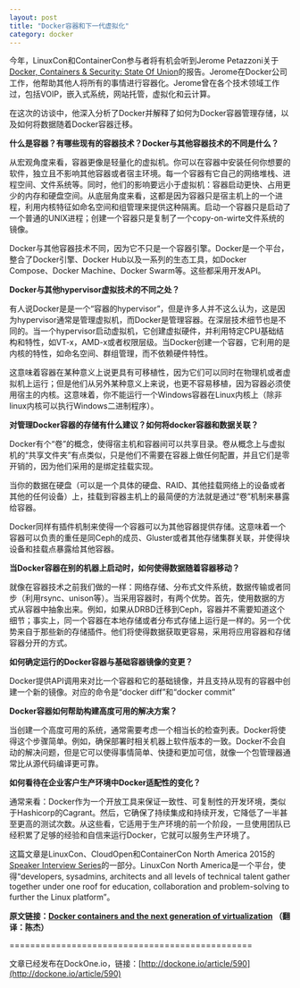 ```yaml
---
layout: post
title: "Docker容器和下一代虚拟化"
category: docker
---
```


今年，LinuxCon和ContainerCon参与者将有机会听到Jerome Petazzoni关于[Docker, Containers & Security: State Of Union](http://lccocc2015.sched.org/event/2084a1f2df36e7667df3a579846a3c72?iframe=no#.Vci8B_MVhBc)的报告。Jerome在Docker公司工作，他帮助其他人将所有的事情进行容器化。Jerome曾在各个技术领域工作过，包括VOIP，嵌入式系统，网站托管，虚拟化和云计算。

在这次的访谈中，他深入分析了Docker并解释了如何为Docker容器管理存储，以及如何将数据随着Docker容器迁移。

**什么是容器？有哪些现有的容器技术？Docker与其他容器技术的不同是什么？**

从宏观角度来看，容器更像是轻量化的虚拟机。你可以在容器中安装任何你想要的软件，独立且不影响其他容器或者宿主环境。每一个容器有它自己的网络堆栈、进程空间、文件系统等。同时，他们的影响要远小于虚拟机：容器启动更快、占用更少的内存和硬盘空间。从底层角度来看，这都是因为容器只是宿主机上的一个进程，利用内核特征如命名空间和组管理来提供这种隔离。启动一个容器只是启动了一个普通的UNIX进程；创建一个容器只是复制了一个copy-on-wirte文件系统的镜像。

Docker与其他容器技术不同，因为它不只是一个容器引擎。Docker是一个平台，整合了Docker引擎、Docker Hub以及一系列的生态工具，如Docker Compose、Docker Machine、Docker Swarm等。这些都采用开发API。

**Docker与其他hypervisor虚拟技术的不同之处？**

有人说Docker是是一个“容器的hypervisor”，但是许多人并不这么认为，这是因为hypervisor通常是管理虚拟机，而Docker是管理容器。在深层技术细节也是不同的。当一个hypervisor启动虚拟机，它创建虚拟硬件，并利用特定CPU基础结构和特性，如VT-x，AMD-x或者权限层级。当Docker创建一个容器，它利用的是内核的特性，如命名空间、群组管理，而不依赖硬件特性。

这意味着容器在某种意义上说更具有可移植性，因为它们可以同时在物理机或者虚拟机上运行；但是他们从另外某种意义上来说，也更不容易移植，因为容器必须使用宿主的内核。这意味着，你不能运行一个Windows容器在Linux内核上（除非linux内核可以执行Windows二进制程序）。

**对管理Docker容器的存储有什么建议？如何将docker容器和数据关联？**

Docker有个“卷”的概念，使得宿主机和容器间可以共享目录。卷从概念上与虚拟机的“共享文件夹”有点类似，只是他们不需要在容器上做任何配置，并且它们是零开销的，因为他们采用的是绑定挂载实现。

当你的数据在硬盘（可以是一个具体的硬盘、RAID、其他挂载网络上的设备或者其他的任何设备）上，挂载到容器主机上的最简便的方法就是通过“卷”机制来暴露给容器。

Docker同样有插件机制来使得一个容器可以为其他容器提供存储。这意味着一个容器可以负责的重任是同Ceph的成员、Gluster或者其他存储集群关联，并使得块设备和挂载点暴露给其他容器。

**当Docker容器在别的机器上启动时，如何使得数据随着容器移动？**

就像在容器技术之前我们做的一样：网络存储、分布式文件系统，数据传输或者同步（利用rsync、unison等）。当采用容器时，有两个优势。首先，使用数据的方式从容器中抽象出来。例如，如果从DRBD迁移到Ceph，容器并不需要知道这个细节；事实上，同一个容器在本地存储或者分布式存储上运行是一样的。另一个优势来自于那些新的存储插件。他们将使得数据获取更容易，采用将应用容器和存储容器分开的方式。


**如何确定运行的Docker容器与基础容器镜像的变更？**

Docker提供API调用来对比一个容器和它的基础镜像，并且支持从现有的容器中创建一个新的镜像。对应的命令是“docker diff”和“docker commit”

**Docker容器如何帮助构建高度可用的解决方案？**

当创建一个高度可用的系统，通常需要考虑一个相当长的检查列表。Docker将使得这个步骤简单。例如，确保部署时相关机器上软件版本的一致。Docker不会自动的解决问题，但是它可以使得事情简单、快捷和更加可信，就像一个包管理器通常比从源代码编译更可靠。

**如何看待在企业客户生产环境中Docker适配性的变化？**

通常来看：Docker作为一个开放工具来保证一致性、可复制性的开发环境，类似于Hashicorp的Cagrant。然后，它确保了持续集成和持续开发，它降低了一半甚至更高的测试次数。从这些看，它适用于生产环境的前一个阶段，一旦使用团队已经积累了足够的经验和自信来运行Docker，它就可以服务生产环境了。

这篇文章是LinuxCon、CloudOpen和ContainerCon North America 2015的[Speaker Interview Series](http://opensource.com/resources/linuxcon-2015)的一部分。LinuxCon North America是一个平台，使得“developers, sysadmins, architects and all levels of technical talent gather together under one roof for education, collaboration and problem-solving to further the Linux platform”。

**原文链接：[Docker containers and the next generation of virtualization](http://opensource.com/business/15/8/interview-jerome-petazzoni-docker-linuxcon) （翻译：陈杰）**

===============================================

文章已经发布在DockOne.io，链接：[http://dockone.io/article/590](http://dockone.io/article/590)















